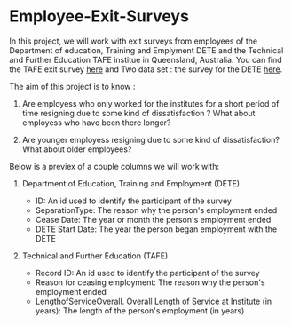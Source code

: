 # Employee-Exit-Surveys
In this project, we will work with exit surveys from employees of the Department of education, Training and Emplyment DETE and the Technical and Further Education TAFE institue in Queensland, Australia. You can find the TAFE exit survey [here](#https://data.gov.au/dataset/ds-qld-89970a3b-182b-41ea-aea2-6f9f17b5907e/details?q=exit%20survey) and 
Two data set : the survey for the DETE [here](#https://data.gov.au/dataset/ds-qld-fe96ff30-d157-4a81-851d-215f2a0fe26d/details?q=exit%20survey).

The aim of this project is to know :
1. Are employess who only worked for the institutes for a short period of time resigning due to some kind of dissatisfaction ? What about employess who have been there longer?

2. Are younger employess resigning due to some kind of dissatisfaction? What about older employees? 


Below is a previex of a couple columns we will work with: 

1. Department of Education, Training and Employment (DETE)
    - ID: An id used to identify the participant of the survey
    - SeparationType: The reason why the person's employment ended
    - Cease Date: The year or month the person's employment ended
    - DETE Start Date: The year the person began employment with the DETE


2. Technical and Further Education (TAFE)
    - Record ID: An id used to identify the participant of the survey
    - Reason for ceasing employment: The reason why the person's employment ended
    - LengthofServiceOverall. Overall Length of Service at Institute (in years): The length of the person's employment (in years)
